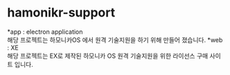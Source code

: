 # hamonikr-support
*app : electron application<br/>
해당 프로젝트는 하모니카OS 에서 원격 기술지원을 하기 위해 만들어 졌습니다.
*web : XE<br/>
해당 프로젝트는 EX로 제작된 하모니카 OS 원격 기술지원을 위한 라이선스 구매 사이트 입니다.
